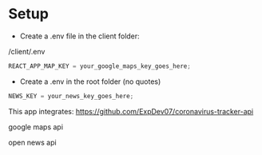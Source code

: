 # Setup

- Create a .env file in the client folder:

/client/.env

```javascript
REACT_APP_MAP_KEY = your_google_maps_key_goes_here;
```

- Create a .env in the root folder (no quotes)

```javascript
NEWS_KEY = your_news_key_goes_here;
```

This app integrates:
https://github.com/ExpDev07/coronavirus-tracker-api

google maps api

open news api
